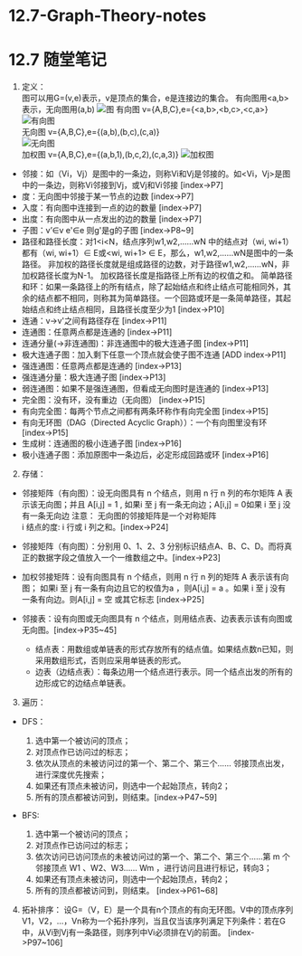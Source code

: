 # 12.7-Graph-Theory-notes
# 12.7 随堂笔记
1. 定义：   
图可以用G=(v,e)表示，v是顶点的集合，e是连接边的集合。
有向图用<a,b>表示，无向图用(a,b)
![图](https://cdn.luogu.com.cn/upload/image_hosting/8tesaa13.png)
有向图 v={A,B,C},e={<a,b>,<b,c>,<c,a>}
![有向图](https://cdn.luogu.com.cn/upload/image_hosting/wxfwrzl4.png)      
无向图 v={A,B,C},e={(a,b),(b,c),(c,a)}         
![无向图](https://cdn.luogu.com.cn/upload/image_hosting/ohvizh9i.png)       
加权图 v={A,B,C},e={(a,b,1),(b,c,2),(c,a,3)}
![加权图](https://cdn.luogu.com.cn/upload/image_hosting/rzvm8roh.png)
* 邻接：如（Vi，Vj）是图中的一条边，则称Vi和Vj是邻接的。如<Vi，Vj>是图中的一条边，则称Vi邻接到Vj，或Vj和Vi邻接 [index->P7]
* 度：无向图中邻接于某一节点的边数 [index->P7]
* 入度：有向图中连接到一点的边的数量 [index->P7]
* 出度：有向图中从一点发出的边的数量 [index->P7]
* 子图：v’∈v    e'∈e 则g'是g的子图 [index->P8~9]
* 路径和路径长度：对1<i<N，结点序列w1,w2,……wN 中的结点对（wi, wi+1）都有（wi, wi+1）∈ E或<wi, wi+1> ∈ E，那么，w1,w2,……wN是图中的一条路径。
非加权的路径长度就是组成路径的边数，对于路径w1,w2,……wN，非加权路径长度为N-1。
加权路径长度是指路径上所有边的权值之和。 
简单路径和环：如果一条路径上的所有结点，除了起始结点和终止结点可能相同外，其余的结点都不相同，则称其为简单路径。一个回路或环是一条简单路径，其起始结点和终止结点相同，且路径长度至少为1 [index->P10]
* 连通：v->v'之间有路径存在 [index->P11]
* 连通图：任意两点都是连通的 [index->P11]
* 连通分量(->非连通图)：非连通图中的极大连通子图 [index->P11]
* 极大连通子图：加入剩下任意一个顶点就会使子图不连通 [ADD index->P11]
* 强连通图：任意两点都是连通的 [index->P13]
* 强连通分量：极大连通子图 [index->P13]
* 弱连通图：如果不是强连通图，但看成无向图时是连通的 [index->P13]
* 完全图：没有环，没有重边（无向图） [index->P15]
* 有向完全图：每两个节点之间都有两条环称作有向完全图 [index->P15]
* 有向无环图（DAG（Directed Acyclic Graph））：一个有向图里没有环 [index->P15]
* 生成树：连通图的极小连通子图 [index->P16]
* 极小连通子图：添加原图中一条边后，必定形成回路或环 [index->P16]

2. 存储：
* 邻接矩阵（有向图）：设无向图具有 n 个结点，则用 n 行 n 列的布尔矩阵 A 表示该无向图；并且 A[i,j]  =  1 , 如果i 至 j 有一条无向边；A[i,j] = 0如果 i 至 j 没有一条无向边   注意： 无向图的邻接矩阵是一个对称矩阵    
       i 结点的度: i 行或 i 列之和。[index->P24]
 

* 邻接矩阵（有向图）：分别用 0、1、2、3 分别标识结点A、B、C、D。而将真正的数据字段之值放入一个一维数组之中。[index->P23]
* 加权邻接矩阵：设有向图具有 n 个结点，则用 n 行 n 列的矩阵 A 表示该有向图； 如果i 至 j 有一条有向边且它的权值为a ，则A[i,j]  =  a 。如果 i 至 j 没有一条有向边。则A[i,j] =  空 或其它标志 [index->P25]
* 邻接表：设有向图或无向图具有 n 个结点，则用结点表、边表表示该有向图或无向图。[index->P35~45]
    * 结点表：用数组或单链表的形式存放所有的结点值。如果结点数n已知，则采用数组形式，否则应采用单链表的形式。
    * 边表（边结点表）：每条边用一个结点进行表示。同一个结点出发的所有的边形成它的边结点单链表。


3. 遍历：
* DFS：
  1. 选中第一个被访问的顶点；
  2. 对顶点作已访问过的标志；
  3. 依次从顶点的未被访问过的第一个、第二个、第三个…… 邻接顶点出发，进行深度优先搜索；
  4. 如果还有顶点未被访问，则选中一个起始顶点，转向2；
  5. 所有的顶点都被访问到，则结束。[index->P47~59]

* BFS:
  1. 选中第一个被访问的顶点；
  2. 对顶点作已访问过的标志；
  3. 依次访问已访问顶点的未被访问过的第一个、第二个、第三个……第 m 个邻接顶点 W1 、W2、W3…… Wm ，进行访问且进行标记，转向3；
  4. 如果还有顶点未被访问，则选中一个起始顶点，转向2；
  5. 所有的顶点都被访问到，则结束。 [index->P61~68]


4. 拓补排序：
设G=（V，E）是一个具有n个顶点的有向无环图。V中的顶点序列V1，V2，…，Vn称为一个拓扑序列，当且仅当该序列满足下列条件：若在G中，从Vi到Vj有一条路径，则序列中Vi必须排在Vj的前面。
[index->P97~106]

